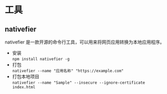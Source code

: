 # 工具

## nativefier

nativefier 是一款开源的命令行工具，可以用来将网页应用转换为本地应用程序。

- 安装  
`npm install nativefier -g`
- 打包  
`nativefier --name "应用名称" "https://example.com"`
- 打包本地项目  
`nativefier --name "Sample" --insecure --ignore-certificate index.html`
